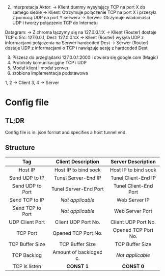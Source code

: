 2. Interpretacja
Aktor:
 -> Klient dummy wysyłający TCP na port X do samego siebie
 -> Klient: Otrzymuje połączenie TCP na port X i przesyła z pomocą UDP na port Y serwera
 -> Serwer: Otrzymuje wiadomości UDP i tworzy połączenie TCP do Internetu

Datagram:
-> Z chroma łączymy się na 127.0.0.1:X
-> Klient (Router) dostaje TCP o Src: 127.0.0.1, Dest: 127.0.0.1:X
-> Klient (Router) wysyła UDP z informacjami połączenia na Serwer hardcoded Dest
-> Serwer (Router) dostaje UDP z informacjami o TCP i nawiązuje sesję z hardcoded Dest

3. Piszesz do przeglądarki 127.0.0.1:2000 i otwiera się google.com (Magic)
4. Protokoły komunikacjyjne TCP i UDP
5. Moduł klient i moduł serwer
6. zrobiona implementacja podstawowa

1, 2 -> Client
3, 4 -> Server

# Config file

## TL;DR
Config file is in .json format and specifies a host tunnel end.

## Structure
|  Tag                 | Client Description    | Server Description     |
|:--------------------:|:---------------------:|:----------------------:|
|  Host IP             | Host IP to bind sock  | Host IP to bind sock   |
|  Send UDP to IP      | Tunel Server-End IP   | Tunel Client-End IP    |
|  Send UDP to Port    | Tunel Server-End Port | Tunel Client-End Port  |
|  Send TCP to IP      | _Not applicable_      | Web Server IP          |
|  Send TCP to Port    | _Not applicable_      | Web Server Port        |
|  UDP Client Port     | Client UDP Port No.   | Client UDP Port No.    |
|  TCP Port            | Opened TCP Port No.   | Opened TCP Port No.    |
|  TCP Buffer Size     | TCP Buffer Size       | TCP Buffer Size        |
|  TCP Backlog         | Amount of backloged c.| _Not applicable_       |
|  TCP is listen       | **CONST 1**           | **CONST 0**            |
